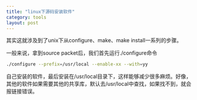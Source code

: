 ```yaml
---
title: "linux下源码安装软件"
category: tools
layout: post
---
```


其实这就涉及到了unix下从configure、make、make install一系列的步骤。

一般来说，拿到source packet后，我们首先运行./configure命令

```bash
./configure --prefix=/usr/local --enable-xx --with=yy
```

自己安装的软件，最后安装在/usr/local目录下，这样能够减少很多麻烦。好像，其他的软件如果需要其他的共享库，默认去/usr/local中查找，如果找不到，就会报链接错误。
